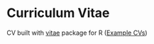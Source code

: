 # Curriculum Vitae

CV built with [vitae](https://cran.r-project.org/web/packages/vitae/index.html) package for R ([Example CVs](https://pkg.mitchelloharawild.com/vitae/#templates))
